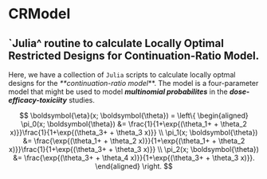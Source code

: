 # CRModel

## `Julia^ routine to calculate Locally Optimal Restricted Designs for Continuation-Ratio Model. 

Here, we have a collection of `Julia` scripts to calculate locally optmal designs for the _**continuation-ratio model_**.
The model is a four-parameter model that might be used to model _**multinomial probabilites**_ in the _**dose-efficacy-toxiciity**_ studies.

$$
\boldsymbol{\eta}(x; \boldsymbol{\theta}) = \left\{
\begin{aligned}
\pi_0(x; \boldsymbol{\theta}) &= \frac{1}{1+\exp{(\theta_1+ + \theta_2 x)}}\frac{1}{1+\exp{(\theta_3+ + \theta_3 x)}} \\
\pi_1(x; \boldsymbol{\theta}) &= \frac{\exp{(\theta_1+ + \theta_2 x)}}{1+\exp{(\theta_1+ + \theta_2 x)}}\frac{1}{1+\exp{(\theta_3+ + \theta_3 x)}} \\
\pi_2(x; \boldsymbol{\theta}) &= \frac{\exp{(\theta_3+ + \theta_4 x)}}{1+\exp{(\theta_3+ + \theta_3 x)}}.
\end{aligned}
\right.
$$
